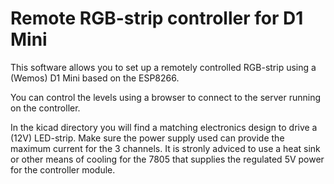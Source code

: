 # Remote RGB-strip controller for D1 Mini

This software allows you to set up a remotely controlled RGB-strip using a (Wemos) D1 Mini based on the ESP8266.

You can control the levels using a browser to connect to the server running on the controller.

In the kicad directory you will find a matching electronics design to drive a (12V) LED-strip. Make sure the power supply used can provide the maximum current for the 3 channels. It is stronly adviced to use a heat sink or other means of cooling for the 7805 that supplies the regulated 5V power for the controller module.